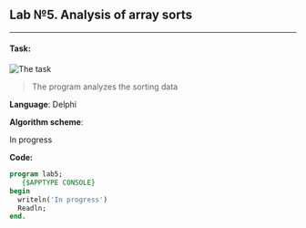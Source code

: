 Lab №5. Analysis of array sorts
--------------------
***
#### Task:
![The task](https://i.imgur.com/eXOAOt1.png)

>The program analyzes the sorting data

**Language**: Delphi

**Algorithm scheme**: 

In progress

**Code:**
``` pascal
program lab5;
   {$APPTYPE CONSOLE}
begin
  writeln('In progress')
  Readln;
end.



```

